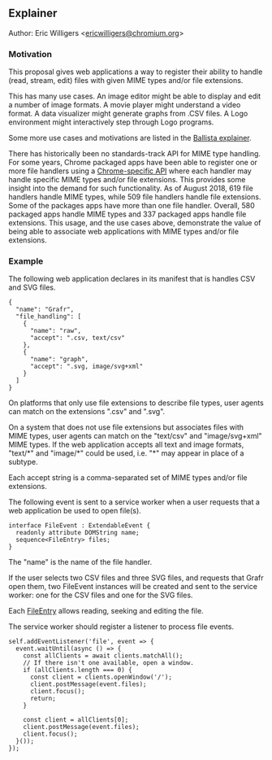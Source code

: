 ## Explainer

Author: Eric Willigers &lt;<ericwilligers@chromium.org>&gt;

### Motivation

This proposal gives web applications a way to register their ability to handle (read, stream, edit) files with given MIME types and/or file extensions.

This has many use cases. An image editor might be able to display and edit a number of image formats. A movie player might understand a video format. A data visualizer might generate graphs from .CSV files. A Logo environment might interactively step through Logo programs.

Some more use cases and motivations are listed in the [Ballista explainer](https://github.com/chromium/ballista/blob/master/docs/explainer.md).

There has historically been no standards-track API for MIME type handling. For some years, Chrome packaged apps have been able to register one or more file handlers using a [Chrome-specific API](https://developer.chrome.com/apps/manifest/file_handlers) where each handler may handle specific MIME types and/or file extensions. This provides some insight into the demand for such functionality. As of August 2018, 619 file handlers handle MIME types, while 509 file handlers handle file extensions. Some of the packages apps have more than one file handler. Overall, 580 packaged apps handle MIME types and 337 packaged apps handle file extensions. This usage, and the use cases above, demonstrate the value of being able to associate web applications with MIME types and/or file extensions.

### Example

The following web application declares in its manifest that is handles CSV and SVG files.

    {
      "name": "Grafr",
      "file_handling": [
        {
          "name": "raw",
          "accept": ".csv, text/csv"
        },
        {
          "name": "graph",
          "accept": ".svg, image/svg+xml"
        }
      ]
    }

On platforms that only use file extensions to describe file types, user agents can match on the extensions ".csv" and ".svg".

On a system that does not use file extensions but associates files with MIME types, user agents can match on the "text/csv" and "image/svg+xml" MIME types. If the web application accepts all text and image formats, "text/\*" and "image/\*" could be used, i.e. "\*" may appear in place of a subtype.

Each accept string is a comma-separated set of MIME types and/or file extensions.




The following event is sent to a service worker when a user requests that a web application be used to open file(s).

    interface FileEvent : ExtendableEvent {
      readonly attribute DOMString name;
      sequence<FileEntry> files;
    }

The "name" is the name of the file handler.

If the user selects two CSV files and three SVG files, and requests that Grafr open them, two FileEvent instances will be created and sent to the service worker: one for the CSV files and one for the SVG files.

Each [FileEntry](https://www.w3.org/TR/2012/WD-file-system-api-20120417/#the-fileentry-interface) allows reading, seeking and editing the file.



The service worker should register a listener to process file events.

    self.addEventListener('file', event => {
      event.waitUntil(async () => {
        const allClients = await clients.matchAll();
        // If there isn't one available, open a window.
        if (allClients.length === 0) {
          const client = clients.openWindow('/');
          client.postMessage(event.files);
          client.focus();
          return;
        }

        const client = allClients[0];
        client.postMessage(event.files);
        client.focus();
      }());
    });
